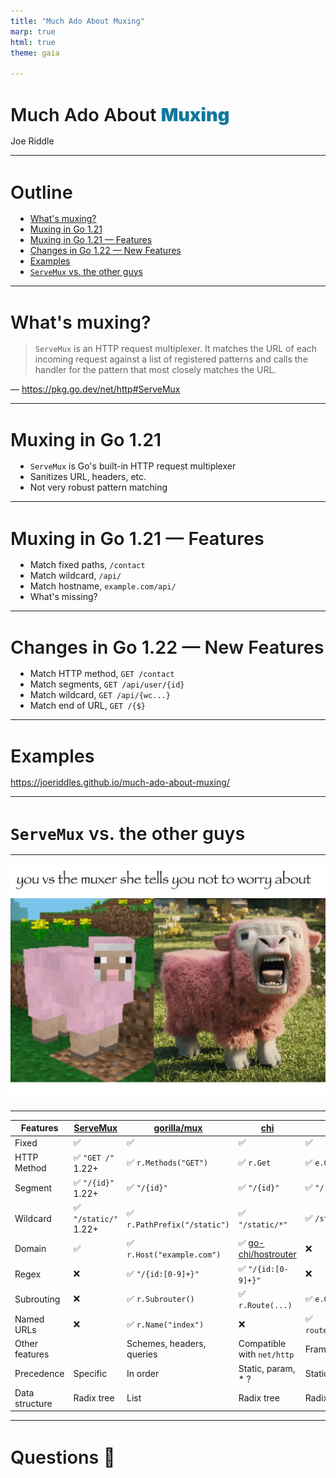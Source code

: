 ```yaml
---
title: "Much Ado About Muxing"
marp: true
html: true
theme: gaia

---
```

<style>
section {
    --color-background: #ffdeff11 !important;
    --color-foreground: white;
}
section code {
  --color-background: #bbb; /* text color, weirdly */
  --color-dimmed: none;
}
section table {
  font-size: 0.65rem;

  position: absolute;
  top: 0;
  left: 0;
  width: 100%;
  height: 100%;
}
section table thead th {
  --color-background: black;
}
section table tbody td {
  vertical-align: baseline;
}
.emphasis {
    font-weight: bolder;
    color: #11779C;
}
h1 {
    font-size: 1.8rem;
    font-weight: 600;
    margin-bottom: 1rem;
}
h2 {
    font-size: 2rem;
}
ul {
    margin-top: 0px;
    margin-left: 8px;
}
</style>

<!-- _class: lead -->
<h1>Much Ado About <span class="emphasis">Muxing</span></h1>

Joe Riddle

---

# Outline

- [What's muxing?](#whats-muxing)
- [Muxing in Go 1.21](#muxing-in-go-121)
- [Muxing in Go 1.21 — Features](#muxing-in-go-121-features)
- [Changes in Go 1.22 — New Features](#changes-in-go-122new-features)
- [Examples](#examples)
- [`ServeMux` vs. the other guys](#servemux-vs-the-other-guys)

---

# What's muxing? 

> `ServeMux` is an HTTP request multiplexer. It matches the URL of each incoming request against a list of registered patterns and calls the handler for the pattern that most closely matches the URL. 

— https://pkg.go.dev/net/http#ServeMux

---

# Muxing in Go 1.21

- `ServeMux` is Go's built-in HTTP request multiplexer
- Sanitizes URL, headers, etc.
- Not very robust pattern matching

---

# Muxing in Go 1.21 — Features

* Match fixed paths, `/contact`
* Match wildcard, `/api/`
* Match hostname, `example.com/api/`
* What's missing?

<!--
Note the trailing slash in `/api/`. This means it matches `/api/*`.
-->

---

# Changes in Go 1.22 — New Features

* Match HTTP method, `GET /contact`
* Match segments, `GET /api/user/{id}`
* Match wildcard, `GET /api/{wc...}`
* Match end of URL, `GET /{$}`

---

<!-- _class: lead -->
# Examples

https://joeriddles.github.io/much-ado-about-muxing/

---

<!-- _class: lead -->
# `ServeMux` vs. the other guys

---

![](img/you%20vs%20the%20muxer.jpg)

---

<!--
We're focused on muxing/routing features.
Some of these packages do much more.
-->

| Features       | [ServeMux](https://pkg.go.dev/net/http#ServeMux) | [gorilla/mux](https://github.com/gorilla/mux) | [chi](https://github.com/go-chi/chi)                        | [echo](https://echo.labstack.com/) | [gin](https://github.com/gin-gonic/gin) |
| -------------- | ------------------------------------------------ | --------------------------------------------- | ----------------------------------------------------------- | ---------------------------------- | --------------------------------------- |
| Fixed          | ✅                                                | ✅                                             | ✅                                                           | ✅                                  | ✅                                       |
| HTTP Method    | ✅ `"GET /"` 1.22+                                | ✅ `r.Methods("GET")`                          | ✅ `r.Get`                                                   | ✅ `e.GET`                          | ✅ `r.GET`                               |
| Segment        | ✅ `"/{id}"` 1.22+                                | ✅ `"/{id}"`                                   | ✅ `"/{id}"`                                                 | ✅ `"/:id"`                         | ✅ `"/:id"`                              |
| Wildcard       | ✅ `"/static/"` 1.22+                             | ✅ `r.PathPrefix("/static")`                   | ✅ `"/static/*"`                                             | ✅ `/static/*`                      | ✅ `/static/*`                           |
| Domain         | ✅                                                | ✅ `r.Host("example.com")`                     | ✅ [go-chi/hostrouter](https://github.com/go-chi/hostrouter) | ❌                                  | ❌                                       |
| Regex          | ❌                                                | ✅ `"/{id:[0-9]+}"`                            | ✅ `"/{id:[0-9]+}"`                                          | ❌                                  | ❌                                       |
| Subrouting     | ❌                                                | ✅ `r.Subrouter()`                             | ✅ `r.Route(...)`                                            | ✅ `e.Group(...)`                   | ✅ `r.Group(...)`                        |
| Named URLs     | ❌                                                | ✅ `r.Name("index")`                           | ❌                                                           | ✅ `route.Name="index"`             | ❌                                       |
| Other features |                                                  | Schemes, headers, queries                     | Compatible with `net/http`                                  | Framework                          | Framework                               |
| Precedence     | Specific                                         | In order                                      | Static, param, * ?                                          | Static, param, *                   | Unambigous                              |
| Data structure | Radix tree                                       | List                                          | Radix tree                                                  | Radix tree                         | Radix tree                              |
---

<!-- _class: lead -->
# Questions 🎤
